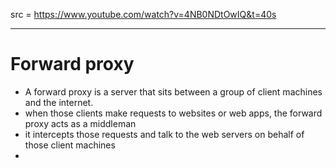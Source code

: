 src = https://www.youtube.com/watch?v=4NB0NDtOwIQ&t=40s

---

# Forward proxy

- A forward proxy is a server that sits between a group of client machines and the internet.
- when those clients make requests to websites or web apps, the forward proxy acts as a middleman
- it intercepts those requests and talk to the web servers on behalf of those client machines
- 
